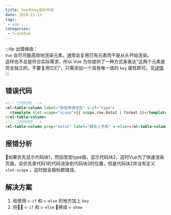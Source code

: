 ```yaml
---
title: Vue中key值的作用
date: 2018-11-13
tags:
 - vue
categories: 
 - frontEnd
---
```


:::tip
出错缘由：<br>
`Vue` 会尽可能高效地渲染元素，通常会复用已有元素而不是从头开始渲染。<br>
这样也不总是符合实际需求，所以 Vue 为你提供了一种方式来表达“这两个元素是完全独立的，不要复用它们”。只需添加一个具有唯一值的 `key` 属性即可。见[详情](https://cn.vuejs.org/v2/guide/conditional.html#%E7%94%A8-key-%E7%AE%A1%E7%90%86%E5%8F%AF%E5%A4%8D%E7%94%A8%E7%9A%84%E5%85%83%E7%B4%A0)
:::

<!-- more -->

## 错误代码

```html
<!-- 代码块1 -->
<el-table-column label="授信申请状态" v-if="type">
  <template slot-scope="scope">{{ scope.row.data2 | format }}</template>
</el-table-column>
<!-- 代码块2 -->
<el-table-column prop="data1" label="联系人手机" v-else></el-table-column>
```

## 报错分析

如果优先显示代码块1，然后改变type值，显示代码块2，这时Vue为了快速渲染页面，会优先拿代码1的代码渲染到代码块2的位置，但是代码块2并没有定义 `slot-scope` ，这时就会报标题错误。

## 解决方案

1. 给使用 `v-if` 和 `v-else` 的地方加上 `key` 
2. 将 `v-if` 和 `v-else` 换成 `v-show`

